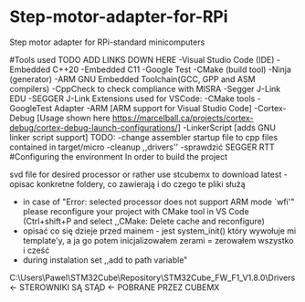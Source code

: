 # Step-motor-adapter-for-RPi
Step motor adapter for RPi-standard minicomputers

#Tools used
TODO ADD LINKS DOWN HERE
-Visual Studio Code (IDE)
-Embedded C++20
-Embedded C11
-Google Test
-CMake (build tool)
-Ninja (generator)
-ARM GNU Embedded Toolchain(GCC, GPP and ASM compilers)
-CppCheck to check compliance with MISRA
-Segger J-Link EDU
-SEGGER J-Link
Extensions used for VSCode:
-CMake tools
-GoogleTest Adapter
-ARM [ARM support for Visual Studio Code]
-Cortex-Debug [Usage shown here https://marcelball.ca/projects/cortex-debug/cortex-debug-launch-configurations/]
-LinkerScript [adds GNU linker script support]
TODO:
-change assembler startup file to cpp files contained in target/micro
-cleanup ,,drivers''
-sprawdzić SEGGER RTT
#Configuring the environment
In order to build the project

svd file for desired processor or rather use stcubemx to download latest
-opisac konkretne foldery, co zawierają i do czego te pliki służą
- in case of "Error: selected processor does not support ARM mode `wfi'" please reconfigure your project with CMake tool in VS Code (Ctrl+shift+P and select ,,CMake: Delete cache and reconfigure)
- opisać co się dzieje przed mainem - jest system_init() który wywołuje mi template'y, a ja go potem inicjalizowałem zerami = zerowałem wszystko i cześć
- during instalation set ,,add to path variable"

C:\Users\Pawel\STM32Cube\Repository\STM32Cube_FW_F1_V1.8.0\Drivers <- STEROWNIKI SĄ STĄD <- POBRANE PRZEZ CUBEMX